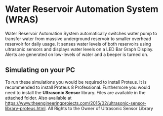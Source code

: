 # Water Reservoir Automation System (WRAS)
Water Reservoir Automation System automatically switches water pump to transfer water from massive underground reservoir to smaller overhead reservoir for daily usage. It senses water levels of both reservoirs using ultrasonic sensors and displays water levels on a LED Bar Graph Display. Alerts are generated on low-levels of water and a beeper is turned on.
## Simulating on your PC
To run these simulations you would be required to install Proteus. It is recommended to install Proteus 8 Professional. Furthermore you would need to install the **Ultrasonic Sensor** library. Files are available in the attached folder. 
Also available at https://www.theengineeringprojects.com/2015/02/ultrasonic-sensor-library-proteus.html.
All Rights to the Owner of Ultrasonic Sensor Library

